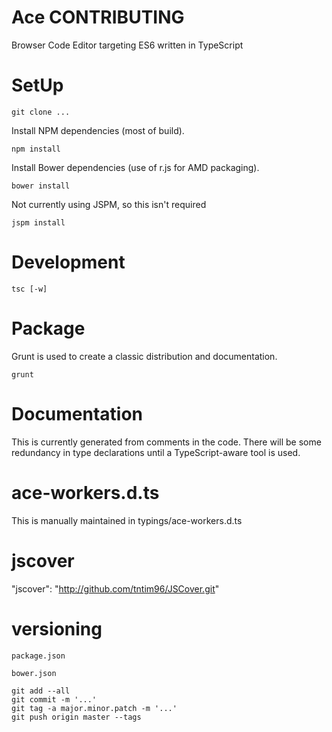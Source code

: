 Ace CONTRIBUTING
================

Browser Code Editor targeting ES6 written in TypeScript

# SetUp #

```
git clone ...
```

Install NPM dependencies (most of build).

```
npm install
```

Install Bower dependencies (use of r.js for AMD packaging).

```
bower install
```

Not currently using JSPM, so this isn't required

```
jspm install
```

# Development #

```
tsc [-w]
```

# Package #

Grunt is used to create a classic distribution and documentation.

```
grunt
```

# Documentation #

This is currently generated from comments in the code.
There will be some redundancy in type declarations until a TypeScript-aware tool is used.

# ace-workers.d.ts #

This is manually maintained in typings/ace-workers.d.ts

# jscover #

"jscover": "http://github.com/tntim96/JSCover.git"

# versioning #

```
package.json
```

```
bower.json
```

```
git add --all
git commit -m '...'
git tag -a major.minor.patch -m '...'
git push origin master --tags
```